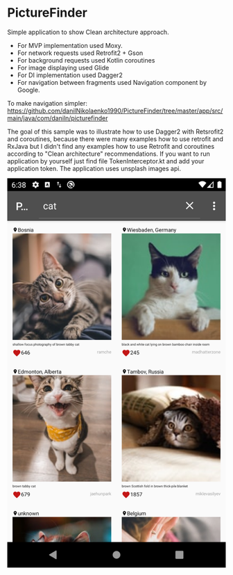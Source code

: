 # PictureFinder
Simple application to show Clean architecture approach. 
* For MVP implementation used Moxy. 
* For network requests used Retrofit2 + Gson
* For background requests used Kotlin coroutines
* For image displaying used Glide
* For DI implementation used Dagger2
* For navigation between fragments used Navigation component by Google. 

To make navigation simpler:
https://github.com/danilNikolaenko1990/PictureFinder/tree/master/app/src/main/java/com/daniln/picturefinder

The goal of this sample was to illustrate how to use Dagger2 with Retsrofit2 and coroutines, because there were many examples 
how to use retrofit and RxJava but I didn't find any examples how to use Retrofit and coroutines according to "Clean architecture" recommendations.
If you want to run application by yourself just find file TokenInterceptor.kt and add your application token.
The application uses unsplash images api. 

<p align="center">
  <img src="docs/images/Screenshot.png" >
</p>

